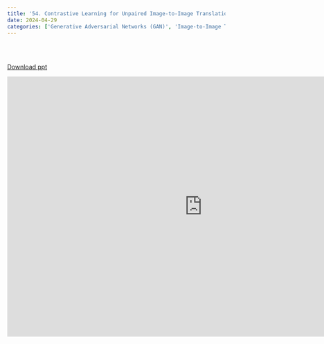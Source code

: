 ```yaml
---
title: '54. Contrastive Learning for Unpaired Image-to-Image Translation'
date: 2024-04-29
categories: ['Generative Adversarial Networks (GAN)', 'Image-to-Image Transfer']
---
```


<br><br>

[Download ppt](/ppt/54.pptx)

<center>
<iframe src="https://docs.google.com/presentation/d/e/2PACX-1vQuadyGyeo0APqP6X3a_VV5OM_Sw7RABREVXRuVdL2wwstxOU1PVqNV7ZQo1EESgA/embed?start=false&loop=false&delayms=3000" frameborder="0" width="900" height="600" allowfullscreen="true" mozallowfullscreen="true" webkitallowfullscreen="true min-width="350px"></iframe>
</center>

<br>

<script src="https://utteranc.es/client.js"
        repo="RTOS-KGU/RTOS-utterances-comment"
        issue-term="pathname"
        label="Comment"
        theme="github-light"
        crossorigin="anonymous"
        async>
</script>